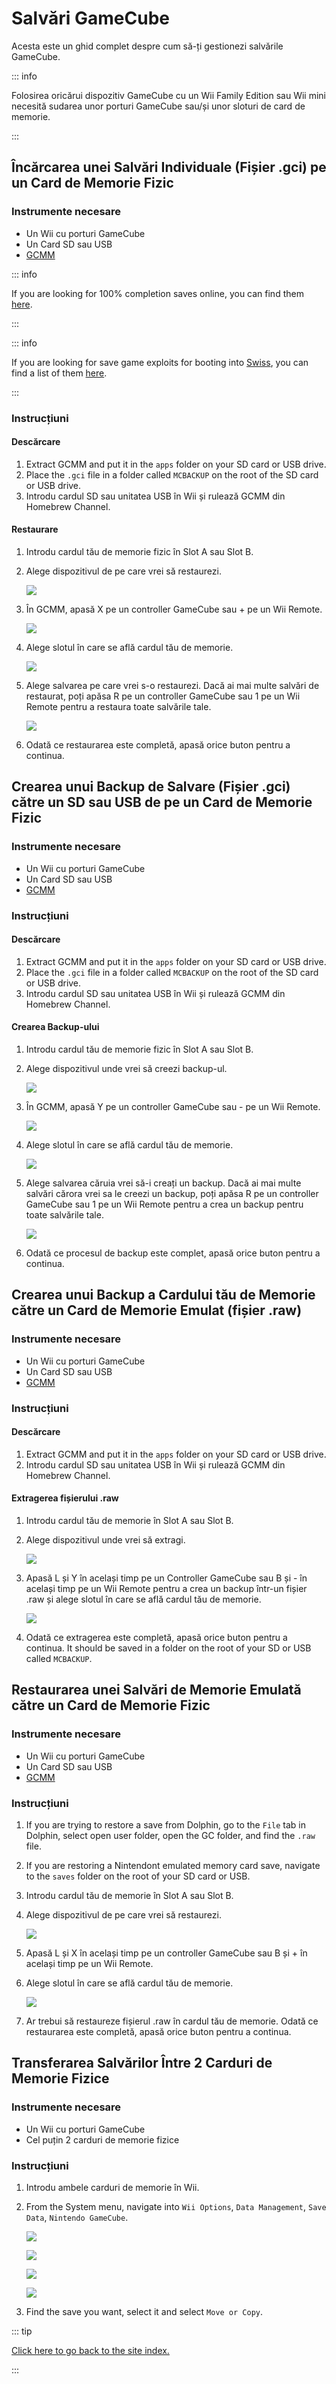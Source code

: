 # Salvări GameCube

Acesta este un ghid complet despre cum să-ți gestionezi salvările GameCube.

::: info

Folosirea oricărui dispozitiv GameCube cu un Wii Family Edition sau Wii mini necesită sudarea unor porturi GameCube sau/și unor sloturi de card de memorie.

:::

## Încărcarea unei Salvări Individuale (Fișier .gci) pe un Card de Memorie Fizic

### Instrumente necesare

- Un Wii cu porturi GameCube
- Un Card SD sau USB
- [GCMM](https://oscwii.org/library/app/gcmm)

::: info

If you are looking for 100% completion saves online, you can find them [here](https://gamefaqs.gamespot.com/).

:::

::: info

If you are looking for save game exploits for booting into [Swiss](https://github.com/emukidid/swiss-gc/releases), you can find a list of them [here](https://www.gc-forever.com/wiki/index.php?title=Booting_homebrew#Game_Save_Exploits).

:::

### Instrucțiuni

#### Descărcare

1. Extract GCMM and put it in the `apps` folder on your SD card or USB drive.
2. Place the `.gci` file in a folder called `MCBACKUP` on the root of the SD card or USB drive.
3. Introdu cardul SD sau unitatea USB în Wii și rulează GCMM din Homebrew Channel.

#### Restaurare

1. Introdu cardul tău de memorie fizic în Slot A sau Slot B.

2. Alege dispozitivul de pe care vrei să restaurezi.

   ![](/images/homebrew/gcsaves/gcmm-select-device.jpg)

3. În GCMM, apasă X pe un controller GameCube sau + pe un Wii Remote.

   ![](/images/homebrew/gcsaves/gcmm-menu.jpg)

4. Alege slotul în care se află cardul tău de memorie.

   ![](/images/homebrew/gcsaves/gcmm-mem-select.jpg)

5. Alege salvarea pe care vrei s-o restaurezi. Dacă ai mai multe salvări de restaurat, poți apăsa R pe un controller GameCube sau 1 pe un Wii Remote pentru a restaura toate salvările tale.

   ![](/images/homebrew/gcsaves/gcmm-select-save.jpg)

6. Odată ce restaurarea este completă, apasă orice buton pentru a continua.

## Crearea unui Backup de Salvare (Fișier .gci) către un SD sau USB de pe un Card de Memorie Fizic

### Instrumente necesare

- Un Wii cu porturi GameCube
- Un Card SD sau USB
- [GCMM](https://oscwii.org/library/app/gcmm)

### Instrucțiuni

#### Descărcare

1. Extract GCMM and put it in the `apps` folder on your SD card or USB drive.
2. Place the `.gci` file in a folder called `MCBACKUP` on the root of the SD card or USB drive.
3. Introdu cardul SD sau unitatea USB în Wii și rulează GCMM din Homebrew Channel.

#### Crearea Backup-ului

1. Introdu cardul tău de memorie fizic în Slot A sau Slot B.

2. Alege dispozitivul unde vrei să creezi backup-ul.

   ![](/images/homebrew/gcsaves/gcmm-select-device.jpg)

3. În GCMM, apasă Y pe un controller GameCube sau - pe un Wii Remote.

   ![](/images/homebrew/gcsaves/gcmm-menu.jpg)

4. Alege slotul în care se află cardul tău de memorie.

   ![](/images/homebrew/gcsaves/gcmm-mem-select.jpg)

5. Alege salvarea căruia vrei să-i creați un backup. Dacă ai mai multe salvări cărora vrei sa le creezi un backup, poți apăsa R pe un controller GameCube sau 1 pe un Wii Remote pentru a crea un backup pentru toate salvările tale.

   ![](/images/homebrew/gcsaves/gcmm-select-save.jpg)

6. Odată ce procesul de backup este complet, apasă orice buton pentru a continua.

## Crearea unui Backup a Cardului tău de Memorie către un Card de Memorie Emulat (fișier .raw)

### Instrumente necesare

- Un Wii cu porturi GameCube
- Un Card SD sau USB
- [GCMM](https://oscwii.org/library/app/gcmm)

### Instrucțiuni

#### Descărcare

1. Extract GCMM and put it in the `apps` folder on your SD card or USB drive.
2. Introdu cardul SD sau unitatea USB în Wii și rulează GCMM din Homebrew Channel.

#### Extragerea fișierului .raw

1. Introdu cardul tău de memorie în Slot A sau Slot B.

2. Alege dispozitivul unde vrei să extragi.

   ![](/images/homebrew/gcsaves/gcmm-select-device.jpg)

3. Apasă L și Y în același timp pe un Controller GameCube sau B și - în același timp pe un Wii Remote pentru a crea un backup într-un fișier .raw și alege slotul în care se află cardul tău de memorie.

   ![](/images/homebrew/gcsaves/gcmm-mem-select.jpg)

4. Odată ce extragerea este completă, apasă orice buton pentru a continua. It should be saved in a folder on the root of your SD or USB called `MCBACKUP`.

## Restaurarea unei Salvări de Memorie Emulată către un Card de Memorie Fizic

### Instrumente necesare

- Un Wii cu porturi GameCube
- Un Card SD sau USB
- [GCMM](https://oscwii.org/library/app/gcmm)

### Instrucțiuni

1. If you are trying to restore a save from Dolphin, go to the `File` tab in Dolphin, select open user folder, open the GC folder, and find the `.raw` file.

2. If you are restoring a Nintendont emulated memory card save, navigate to the `saves` folder on the root of your SD card or USB.

3. Introdu cardul tău de memorie în Slot A sau Slot B.

4. Alege dispozitivul de pe care vrei să restaurezi.

   ![](/images/homebrew/gcsaves/gcmm-select-device.jpg)

5. Apasă L și X în același timp pe un controller GameCube sau B și + în același timp pe un Wii Remote.

6. Alege slotul în care se află cardul tău de memorie.

   ![](/images/homebrew/gcsaves/gcmm-mem-select.jpg)

7. Ar trebui să restaureze fișierul .raw în cardul tău de memorie. Odată ce restaurarea este completă, apasă orice buton pentru a continua.

## Transferarea Salvărilor Între 2 Carduri de Memorie Fizice

### Instrumente necesare

- Un Wii cu porturi GameCube
- Cel puțin 2 carduri de memorie fizice

### Instrucțiuni

1. Introdu ambele carduri de memorie în Wii.

2. From the System menu, navigate into `Wii Options`, `Data Management`, `Save Data`, `Nintendo GameCube`.

   ![](/images/homebrew/gcsaves/sysmenu.jpg) <br>

   ![](/images/homebrew/gcsaves/settings.jpg) <br>

   ![](/images/homebrew/gcsaves/data-management.jpg) <br>

   ![](/images/homebrew/gcsaves/save-data.jpg)

3. Find the save you want, select it and select `Move or Copy`.

::: tip

[Click here to go back to the site index.](site-navigation)

:::
